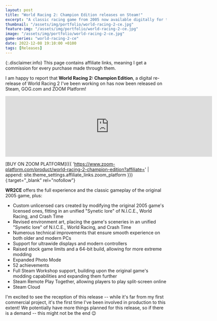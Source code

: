 ```yaml
---
layout: post
title: "World Racing 2: Champion Edition releases on Steam!"
excerpt: "A classic racing game from 2005 now available digitally for the first time, with a fresh coat of paint."
thumbnail: "/assets/img/portfolio/world-racing-2-ce.jpg"
feature-img: "/assets/img/portfolio/world-racing-2-ce.jpg"
image: "/assets/img/portfolio/world-racing-2-ce.jpg"
game-series: "world-racing-2-ce"
date: 2022-12-08 19:10:00 +0100
tags: [Releases]
---
```


{:.disclaimer.info}
This page contains affiliate links, meaning I get a commission for every purchase made through them.

I am happy to report that **World Racing 2: Champion Edition**, a digital re-release of World Racing 2
I've been working on has now been released on Steam, GOG&#46;com and ZOOM Platform!

<div class="center-blocks">
<iframe src="https://store.steampowered.com/widget/1301010/" frameborder="0" width="646" height="190"></iframe>
</div>

[BUY ON ZOOM PLATFORM]({{ 'https://www.zoom-platform.com/product/world-racing-2-champion-edition?affiliate=' | append: site.theme_settings.affiliate_links.zoom_platform }}){:target="_blank" rel="nofollow"}

**WR2CE** offers the full experience and the classic gameplay of the original 2005 game, plus:

* Custom unlicensed cars created by modifying the original 2005 game's licensed ones, fitting in an unified "Synetic lore" of N.I.C.E., World Racing, and Crash Time
* Revised environment art, placing the game's sceneries in an unified "Synetic lore" of N.I.C.E., World Racing, and Crash Time
* Numerous technical improvements that ensure smooth experience on both older and modern PCs
* Support for ultrawide displays and modern controllers
* Raised stock game limits and a 64-bit build, allowing for more extreme modding
* Expanded Photo Mode
* 52 achievements
* Full Steam Workshop support, building upon the original game's modding capabilities and expanding them further
* Steam Remote Play Together, allowing players to play split-screen online
* Steam Cloud

I'm excited to see the reception of this release -- while it's far from my first commercial project,
it's the first time I've been involved in production to this extent!
We potentially have more things planned for this release, so if there is a demand -- this might not be the end 😉
